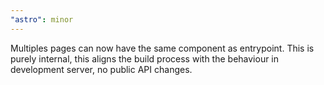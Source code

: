 ```yaml
---
"astro": minor
---
```


Multiples pages can now have the same component as entrypoint. This is purely internal, this aligns the build process with the behaviour in development server, no public API changes.